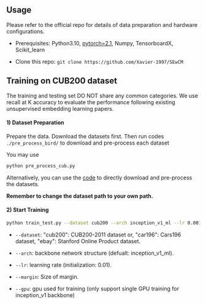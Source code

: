 ## Usage

Please refer to the official repo for details of data preparation and hardware configurations.

- Prerequisites: Python3.10, [pytorch=2.1](http://pytorch.org), Numpy, TensorboardX, Scikit_learn

- Clone this repo: `git clone https://github.com/Xavier-1997/SEwCM`


## Training on CUB200 dataset

The training and testing set DO NOT share any common categories. We use recall at K accuracy to evaluate the performance following existing unsupervised embedding learning papers.

#### 1) Dataset Preparation

  Prepare the data. Download the datasets first. Then run codes `./pre_process_bird/` to download and pre-process each dataset

  You may use 
  ```bash
  python pre_process_cub.py
  ```
  Alternatively, you can use the [code](https://github.com/ColumbiaDVMM/Heated_Up_Softmax_Embedding/tree/master/dataset) to directly  download and pre-process the datasets.

  **Remember to change the dataset path to your own path.**

#### 2) Start Training

```bash
python train_test.py --dataset cub200 --arch inception_v1_ml --lr 0.001 --margin 0.5 --low-dim 128 --batch-size 64 --gpu 0
```

  - `--dataset`: "cub200": CUB200-2011 dataset or, "car196": Cars196 dataset, "ebay": Stanford Online Product dataset.
  
  - `--arch`: backbone network structure (defualt: inception_v1_ml).
  
  - `--lr`: learning rate (initialization: 0.01).

  - `--margin`: Size of margin.
  
  - `--gpu`: gpu used for training (only support single GPU training for inception_v1 backbone)

